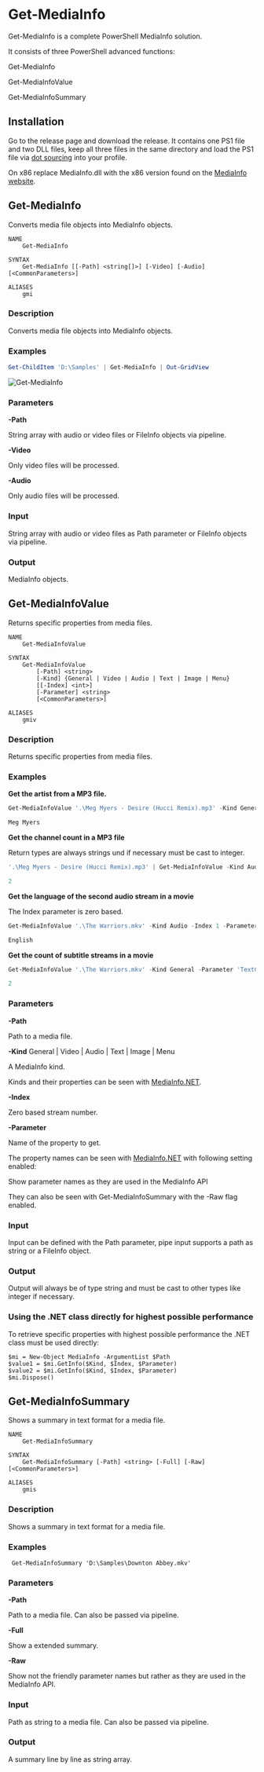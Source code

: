# Get-MediaInfo

Get-MediaInfo is a complete PowerShell MediaInfo solution.

It consists of three PowerShell advanced functions:

Get-MediaInfo

Get-MediaInfoValue

Get-MediaInfoSummary

## Installation

Go to the release page and download the release. It contains one PS1 file and two DLL files, keep all three files in the same directory and load the PS1 file via [dot sourcing](https://docs.microsoft.com/en-us/powershell/module/microsoft.powershell.core/about/about_scripts?view=powershell-7#script-scope-and-dot-sourcing) into your profile.

On x86 replace MediaInfo.dll with the x86 version found on the [MediaInfo website](https://mediaarea.net/en/MediaInfo).

## Get-MediaInfo

Converts media file objects into MediaInfo objects.

```
NAME
    Get-MediaInfo

SYNTAX
    Get-MediaInfo [[-Path] <string[]>] [-Video] [-Audio]  [<CommonParameters>]

ALIASES
    gmi
```

### Description

Converts media file objects into MediaInfo objects.

### Examples

```PowerShell
Get-ChildItem 'D:\Samples' | Get-MediaInfo | Out-GridView
```

![Get-MediaInfo](Get-MediaInfo.png)

### Parameters

**-Path**

String array with audio or video files or FileInfo objects via pipeline.

**-Video**

Only video files will be processed.

**-Audio**

Only audio files will be processed.

### Input

String array with audio or video files as Path parameter or FileInfo objects via pipeline.

### Output

MediaInfo objects.

## Get-MediaInfoValue

Returns specific properties from media files.

```
NAME
    Get-MediaInfoValue

SYNTAX
    Get-MediaInfoValue
        [-Path] <string>
        [-Kind] {General | Video | Audio | Text | Image | Menu}
        [[-Index] <int>]
        [-Parameter] <string>
        [<CommonParameters>]

ALIASES
    gmiv
```

### Description

Returns specific properties from media files.

### Examples

**Get the artist from a MP3 file.**

```PowerShell
Get-MediaInfoValue '.\Meg Myers - Desire (Hucci Remix).mp3' -Kind General -Parameter Performer

Meg Myers
```

**Get the channel count in a MP3 file** 

Return types are always strings und if necessary must be cast to integer.

```PowerShell
'.\Meg Myers - Desire (Hucci Remix).mp3' | Get-MediaInfoValue -Kind Audio -Parameter 'Channel(s)'

2
```

**Get the language of the second audio stream in a movie**

The Index parameter is zero based.

```PowerShell
Get-MediaInfoValue '.\The Warriors.mkv' -Kind Audio -Index 1 -Parameter 'Language/String'

English
```

**Get the count of subtitle streams in a movie**

```PowerShell
Get-MediaInfoValue '.\The Warriors.mkv' -Kind General -Parameter 'TextCount'

2
```

### Parameters

**-Path**

Path to a media file.

**-Kind** General | Video | Audio | Text | Image | Menu

A MediaInfo kind.

Kinds and their properties can be seen with [MediaInfo.NET](https://github.com/stax76/MediaInfo.NET).

**-Index**

Zero based stream number.

**-Parameter**

Name of the property to get.

The property names can be seen with [MediaInfo.NET](https://github.com/stax76/MediaInfo.NET) with following setting enabled:

Show parameter names as they are used in the MediaInfo API

They can also be seen with Get-MediaInfoSummary with the -Raw flag enabled.

### Input

Input can be defined with the Path parameter, pipe input supports a path as string or a FileInfo object.

### Output

Output will always be of type string and must be cast to other types like integer if necessary.

### Using the .NET class directly for highest possible performance

To retrieve specific properties with highest possible performance the .NET class must be used directly:

```
$mi = New-Object MediaInfo -ArgumentList $Path
$value1 = $mi.GetInfo($Kind, $Index, $Parameter)
$value2 = $mi.GetInfo($Kind, $Index, $Parameter)
$mi.Dispose()
```

## Get-MediaInfoSummary

Shows a summary in text format for a media file.

```
NAME
    Get-MediaInfoSummary

SYNTAX
    Get-MediaInfoSummary [-Path] <string> [-Full] [-Raw]  [<CommonParameters>]

ALIASES
    gmis
```

### Description

Shows a summary in text format for a media file.

### Examples

```
 Get-MediaInfoSummary 'D:\Samples\Downton Abbey.mkv'
```

### Parameters

**-Path**

Path to a media file. Can also be passed via pipeline.

**-Full**

Show a extended summary.

**-Raw**

Show not the friendly parameter names but rather as they are used in the MediaInfo API.

### Input

Path as string to a media file. Can also be passed via pipeline.

### Output

A summary line by line as string array.